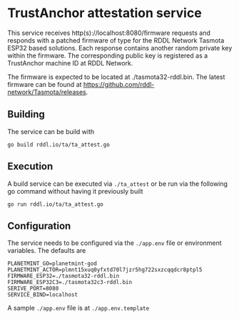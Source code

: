 # TrustAnchor attestation service

This service receives http(s)://localhost:8080/firmware requests and responds with a patched firmware of type for the RDDL Network Tasmota ESP32 based solutions. Each response contains another random private key within the firmware. 
The corresponding public key is registered as a TrustAnchor machine ID at RDDL Network.

The firmware is expected to be located at ./tasmota32-rddl.bin.
The latest firmware can be found at https://github.com/rddl-network/Tasmota/releases.

## Building
The service can be build with

```
go build rddl.io/ta/ta_attest.go
```

## Execution
A build service can be executed via ```./ta_attest``` or be run via the following go command without having it previously built
```
go run rddl.io/ta/ta_attest.go
```

## Configuration
The service needs to be configured via the ```./app.env``` file or environment variables. The defaults are
```
PLANETMINT_GO=planetmint-god
PLANETMINT_ACTOR=plmnt15xuq0yfxtd70l7jzr5hg722sxzcqqdcr8ptpl5
FIRMWARE_ESP32=./tasmota32-rddl.bin
FIRMWARE_ESP32C3=./tasmota32c3-rddl.bin
SERIVE_PORT=8080
SERVICE_BIND=localhost
```
A sample ```./app.env``` file is at ```./app.env.template```